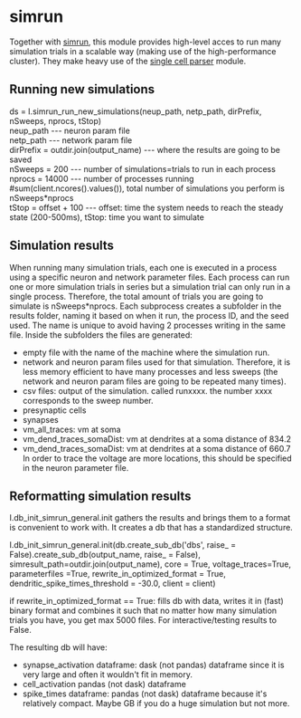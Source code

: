 # simrun

Together with [simrun](../simrun/), this module provides high-level acces to run many simulation trials in a scalable way (making use of the high-performance cluster). They make heavy use of the [single cell parser](../single_cell_parser/) module.

## Running new simulations

ds = I.simrun_run_new_simulations(neup_path, netp_path, dirPrefix, nSweeps, nprocs, tStop) <br/>
neup_path --- neuron param file  <br/>
netp_path --- network param file <br/>
dirPrefix = outdir.join(output_name) --- where the results are going to be saved <br/>
nSweeps = 200 --- number of simulations=trials to run in each process <br/>
nprocs = 14000 --- number of processes running #sum(client.ncores().values()), total number of simulations you perform is nSweeps*nprocs <br/>
tStop = offset + 100 --- offset: time the system needs to reach the steady state (200-500ms), tStop: time you want to simulate <br/>

## Simulation results
When running many simulation trials, each one is executed in a process using a specific neuron and network parameter files. Each process can run one or more simulation trials in series but a simulation trial can only run in a single process. Therefore, the total amount of trials you are going to simulate is nSweeps*nprocs.
Each subprocess creates a subfolder in the results folder, naming it based on when it run, the process ID, and the seed used. The name is unique to avoid having 2 processes writing in the same file. Inside the subfolders the files are generated:
- empty file with the name of the machine where the simulation run. 
- network and neuron param files used for that simulation. Therefore, it is less memory efficient to have many processes and less sweeps (the network and neuron param files are going to be repeated many times).
- csv files: output of the simulation. called runxxxx. the number xxxx corresponds to the sweep number. 
- presynaptic cells
- synapses
- vm_all_traces: vm at soma
- vm_dend_traces_somaDist: vm at dendrites at a soma distance of 834.2
- vm_dend_traces_somaDist: vm at dendrites at a soma distance of 660.7
In order to trace the voltage are more locations, this should be specified in the neuron parameter file.

## Reformatting simulation results
I.db_init_simrun_general.init gathers the results and brings them to a format is convenient to work with. It creates a db that has a standardized structure.

I.db_init_simrun_general.init(db.create_sub_db('dbs', raise_ = False).create_sub_db(output_name, raise_ = False), 
                                   simresult_path=outdir.join(output_name), 
                                   core = True, voltage_traces=True, parameterfiles =True,
                                   rewrite_in_optimized_format = True,
                                   dendritic_spike_times_threshold = -30.0,
                                   client = client)

if rewrite_in_optimized_format == True: fills db with data, writes it in (fast) binary format and combines it such that no matter how many simulation trials you have, you get max 5000 files. For interactive/testing results to False.

The resulting db will have:
- synapse_activation dataframe: dask (not pandas) dataframe since it is very large and often it wouldn't fit in memory.
- cell_activation pandas (not dask) dataframe
- spike_times dataframe: pandas (not dask) dataframe because it's relatively compact. Maybe GB if you do a huge simulation but not more.
